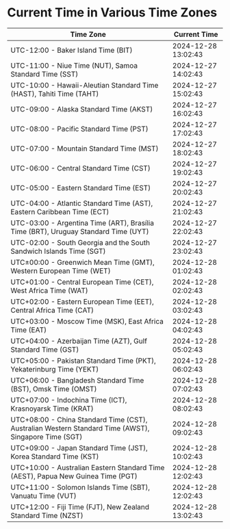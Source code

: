 # Current Time in Various Time Zones

| Time Zone | Current Time |
|-----------|--------------|
| UTC-12:00 - Baker Island Time (BIT) | 2024-12-28 13:02:43 |
| UTC-11:00 - Niue Time (NUT), Samoa Standard Time (SST) | 2024-12-27 14:02:43 |
| UTC-10:00 - Hawaii-Aleutian Standard Time (HAST), Tahiti Time (TAHT) | 2024-12-27 15:02:43 |
| UTC-09:00 - Alaska Standard Time (AKST) | 2024-12-27 16:02:43 |
| UTC-08:00 - Pacific Standard Time (PST) | 2024-12-27 17:02:43 |
| UTC-07:00 - Mountain Standard Time (MST) | 2024-12-27 18:02:43 |
| UTC-06:00 - Central Standard Time (CST) | 2024-12-27 19:02:43 |
| UTC-05:00 - Eastern Standard Time (EST) | 2024-12-27 20:02:43 |
| UTC-04:00 - Atlantic Standard Time (AST), Eastern Caribbean Time (ECT) | 2024-12-27 21:02:43 |
| UTC-03:00 - Argentina Time (ART), Brasília Time (BRT), Uruguay Standard Time (UYT) | 2024-12-27 22:02:43 |
| UTC-02:00 - South Georgia and the South Sandwich Islands Time (SGT) | 2024-12-27 23:02:43 |
| UTC±00:00 - Greenwich Mean Time (GMT), Western European Time (WET) | 2024-12-28 01:02:43 |
| UTC+01:00 - Central European Time (CET), West Africa Time (WAT) | 2024-12-28 02:02:43 |
| UTC+02:00 - Eastern European Time (EET), Central Africa Time (CAT) | 2024-12-28 03:02:43 |
| UTC+03:00 - Moscow Time (MSK), East Africa Time (EAT) | 2024-12-28 04:02:43 |
| UTC+04:00 - Azerbaijan Time (AZT), Gulf Standard Time (GST) | 2024-12-28 05:02:43 |
| UTC+05:00 - Pakistan Standard Time (PKT), Yekaterinburg Time (YEKT) | 2024-12-28 06:02:43 |
| UTC+06:00 - Bangladesh Standard Time (BST), Omsk Time (OMST) | 2024-12-28 07:02:43 |
| UTC+07:00 - Indochina Time (ICT), Krasnoyarsk Time (KRAT) | 2024-12-28 08:02:43 |
| UTC+08:00 - China Standard Time (CST), Australian Western Standard Time (AWST), Singapore Time (SGT) | 2024-12-28 09:02:43 |
| UTC+09:00 - Japan Standard Time (JST), Korea Standard Time (KST) | 2024-12-28 10:02:43 |
| UTC+10:00 - Australian Eastern Standard Time (AEST), Papua New Guinea Time (PGT) | 2024-12-28 12:02:43 |
| UTC+11:00 - Solomon Islands Time (SBT), Vanuatu Time (VUT) | 2024-12-28 12:02:43 |
| UTC+12:00 - Fiji Time (FJT), New Zealand Standard Time (NZST) | 2024-12-28 13:02:43 |
